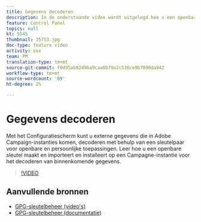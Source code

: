 ```yaml
---
title: Gegevens decoderen
description: In de onderstaande video wordt uitgelegd hoe u een openbare sleutel maakt en deze kunt importeren en installeren op een Campagne-instantie voor het decoderen van gegevens.
feature: Control Panel
topics: null
kt: 5545
thumbnail: 35753.jpg
doc-type: feature video
activity: use
team: PM
translation-type: tm+mt
source-git-commit: f0d95ab02496a9caa6b79a2c536ce9b7090da943
workflow-type: tm+mt
source-wordcount: '89'
ht-degree: 2%

---
```



# Gegevens decoderen

Met het Configuratiescherm kunt u externe gegevens die in Adobe Campaign-instanties komen, decoderen met behulp van een sleutelpaar voor openbare en persoonlijke toepassingen.
Leer hoe u een openbare sleutel maakt en importeert en installeert op een Campagne-instantie voor het decoderen van binnenkomende gegevens.

>[!VIDEO](https://video.tv.adobe.com/v/35753?quality=12)

## Aanvullende bronnen

* [GPG-sleutelbeheer (video&#39;s)](./gpg-key-management-overview.md)
* [GPG-sleutelbeheer (documentatie)](https://docs.adobe.com/content/help/en/control-panel/using/instances-settings/gpg-keys-management.html)
